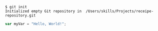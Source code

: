````
$ git init
Initialized empty Git repository in  /Users/skills/Projects/receipe-repository.git
````

````javascript
var myVar = "Hello, World!";
````
